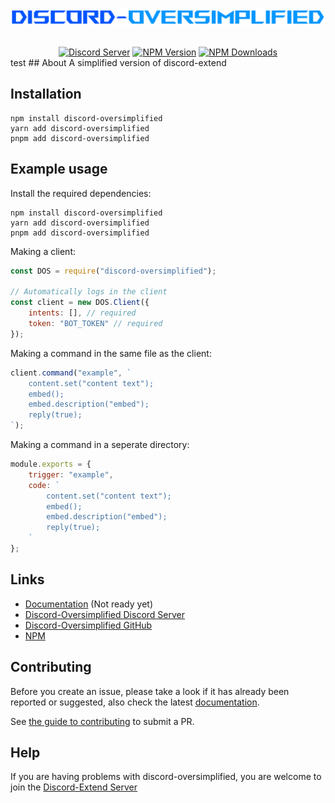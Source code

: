 <div align="center">
	<br>
	<p><img width="800" src="https://raw.githubusercontent.com/discordextend/images/main/dos-full.png" alt="Discord Oversimplified Logo"></p>
	<br>
	<a href="https://discord.gg/AQwkmv7kA9"><img src="https://img.shields.io/discord/882085501694246982?color=5865F2&logo=discord&logoColor=white" alt="Discord Server"></a>
	<a href="https://npmjs.com/package/discord-oversimplified"><img src="https://img.shields.io/npm/v/discord-oversimplified.svg?maxAge=3600" alt="NPM Version"></a>
	<a href="https://npmjs.com/package/discord-oversimplified"><img src="https://img.shields.io/npm/dt/discord-oversimplified.svg?maxAge=3600" alt="NPM Downloads"></a>
</div>
test
## About
A simplified version of discord-extend

## Installation
```sh-session
npm install discord-oversimplified
yarn add discord-oversimplified
pnpm add discord-oversimplified
```

## Example usage
Install the required dependencies:
```sh-session
npm install discord-oversimplified
yarn add discord-oversimplified
pnpm add discord-oversimplified
```

Making a client:
```js
const DOS = require("discord-oversimplified");

// Automatically logs in the client
const client = new DOS.Client({
	intents: [], // required
	token: "BOT_TOKEN" // required
});
```

Making a command in the same file as the client:
```js
client.command("example", `
	content.set("content text");
	embed();
	embed.description("embed");
	reply(true);
`);
```

Making a command in a seperate directory:
```js
module.exports = {
	trigger: "example",
	code: `
		content.set("content text");
		embed();
		embed.description("embed");
		reply(true);
	`
};
```

## Links
* [Documentation](#) (Not ready yet)
* [Discord-Oversimplified Discord Server](https://discord.gg/AQwkmv7kA9)
* [Discord-Oversimplified GitHub](https://github.com/JTTechnic/discord-oversimplified)
* [NPM](https://npmjs.org/package/discord-oversimplified)

## Contributing
Before you create an issue, please take a look if it has already been reported or suggested, also check the latest [documentation](https://jttechnic.github.io/discordextend/docs).

See [the guide to contributing](https://github.com/JTTechnic/discord-extend/blob/master/.github/CONTRIBUTING.md) to submit a PR.

## Help
If you are having problems with discord-oversimplified, you are welcome to join the [Discord-Extend Server](https://discord.gg/AQwkmv7kA9)
